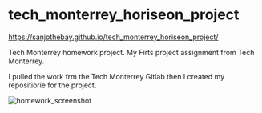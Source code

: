# tech_monterrey_horiseon_project
https://sanjothebay.github.io/tech_monterrey_horiseon_project/

Tech Monterrey homework project.
My Firts project assignment from Tech Monterrey.

I pulled the work frm the Tech Monterrey Gitlab then I created my repositiorie for the project.












![homework_screenshot](https://user-images.githubusercontent.com/67298961/94565781-3fadb800-022f-11eb-8469-781b6c99a771.JPG)











